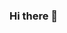 ### Hi there 👋

<!--
**david-nine/david-nine** is a ✨ _special_ ✨ repository because its `README.md` (this file) appears on your GitHub profile.

![Python](https://img2.gratispng.com/20180806/fv/kisspng-python-scalable-vector-graphics-logo-javascript-cl-coderpete-game-development-5b6819307ca155.2506144815335488485105.jpg =80x80)
![MySQL](https://img2.gratispng.com/20180821/lyg/kisspng-mysql-workbench-database-mysql-cluster-5b7cdc87c3dd20.3638601015349095758023.jpg =120x90)
![HTML e CSS](https://w7.pngwing.com/pngs/581/330/png-transparent-logo-cascading-style-sheets-html5-css3-prags-html5-und-css3-der-meisterkurs-html5-css3-javascript-design-text-trademark-logo.png =160x100)
![Flask](https://seeklogo.com/images/F/flask-logo-44C507ABB7-seeklogo.com.png =90x120)
Here are some ideas to get you started:
![Java](https://logospng.org/download/java/logo-java-256.png =130x130)


- 🔭 I’m currently working on ...
- 🌱 I’m currently learning ...
- 👯 I’m looking to collaborate on ...
- 🤔 I’m looking for help with ...
- 💬 Ask me about ...
- 📫 How to reach me: ...
- 😄 Pronouns: ...
- ⚡ Fun fact: ...
-->
